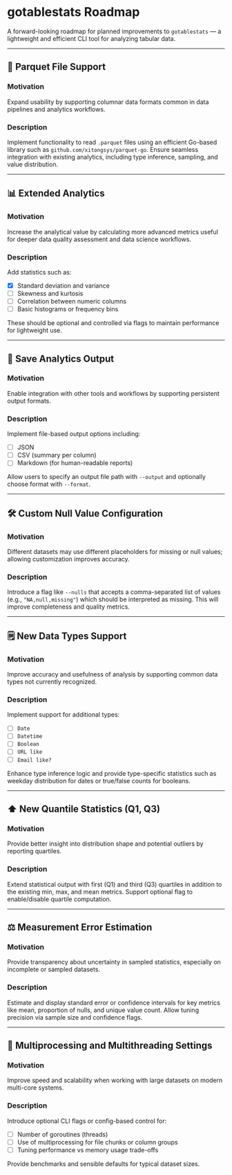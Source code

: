 # gotablestats Roadmap

A forward-looking roadmap for planned improvements to `gotablestats` — a lightweight and efficient CLI tool for analyzing tabular data.

---

## 🤩 Parquet File Support

### Motivation

Expand usability by supporting columnar data formats common in data pipelines and analytics workflows.

### Description

Implement functionality to read `.parquet` files using an efficient Go-based library such as `github.com/xitongsys/parquet-go`. Ensure seamless integration with existing analytics, including type inference, sampling, and value distribution.

---

## 📊 Extended Analytics

### Motivation

Increase the analytical value by calculating more advanced metrics useful for deeper data quality assessment and data science workflows.

### Description

Add statistics such as:

- [X] Standard deviation and variance
- [ ] Skewness and kurtosis
- [ ] Correlation between numeric columns
- [ ] Basic histograms or frequency bins

These should be optional and controlled via flags to maintain performance for lightweight use.

---

## 📂 Save Analytics Output

### Motivation

Enable integration with other tools and workflows by supporting persistent output formats.

### Description

Implement file-based output options including:

- [ ] JSON
- [ ] CSV (summary per column)
- [ ] Markdown (for human-readable reports)

Allow users to specify an output file path with `--output` and optionally choose format with `--format`.

---

## 🛠️ Custom Null Value Configuration

### Motivation

Different datasets may use different placeholders for missing or null values; allowing customization improves accuracy.

### Description

Introduce a flag like `--nulls` that accepts a comma-separated list of values (e.g., `"NA,null,missing"`) which should be interpreted as missing. This will improve completeness and quality metrics.

---

## 🗒️ New Data Types Support

### Motivation
Improve accuracy and usefulness of analysis by supporting common data types not currently recognized.

### Description
Implement support for additional types:
- [ ] `Date`
- [ ] `Datetime`
- [ ] `Boolean`
- [ ] `URL like`
- [ ] `Email like?`

Enhance type inference logic and provide type-specific statistics such as weekday distribution for dates or true/false counts for booleans.

---

## ⬆️ New Quantile Statistics (Q1, Q3)


### Motivation
Provide better insight into distribution shape and potential outliers by reporting quartiles.

### Description
Extend statistical output with first (Q1) and third (Q3) quartiles in addition to the existing min, max, and mean metrics.
Support optional flag to enable/disable quartile computation.

---

## ⚖️ Measurement Error Estimation

### Motivation
Provide transparency about uncertainty in sampled statistics, especially on incomplete or sampled datasets.

### Description
Estimate and display standard error or confidence intervals for key metrics like mean, proportion of nulls, and unique value count.
Allow tuning precision via sample size and confidence flags.

---

## 🚀 Multiprocessing and Multithreading Settings

### Motivation
Improve speed and scalability when working with large datasets on modern multi-core systems.

### Description
Introduce optional CLI flags or config-based control for:
- [ ] Number of goroutines (threads)
- [ ] Use of multiprocessing for file chunks or column groups
- [ ] Tuning performance vs memory usage trade-offs

Provide benchmarks and sensible defaults for typical dataset sizes.
